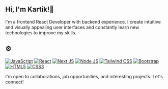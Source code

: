 
##  Hi, I'm Kartik!👋

I'm a frontend React Developer with backend experience. I create intuitive and visually appealing user interfaces and constantly learn new technologies to improve my skills.

## <!-- Skills  💻--> ⚙️
[![JavaScript](https://img.shields.io/badge/-JavaScript-F7DF1E?style=flat&logo=javascript&logoColor=white)](#)
[![React](https://img.shields.io/badge/-React-61DAFB?style=flat&logo=react&logoColor=white)](#) 
[![Next JS](https://img.shields.io/badge/-Next.js-E34F26?style=flat&logo=next.js&logoColor=white)](#)
[![Node JS](https://img.shields.io/badge/-Node.js-008000?style=flat&logo=node.js&logoColor=white)](#)
[![Tailwind CSS](https://img.shields.io/badge/-Tailwind%20CSS-38B2AC?style=flat&logo=tailwind-css&logoColor=white)](#)
[![Bootstrap](https://img.shields.io/badge/-Bootstrap-5e3f88?style=flat&logo=bootstrap&logoColor=white)](#) 
[![HTML5](https://img.shields.io/badge/-HTML5-E34F26?style=flat&logo=html5&logoColor=white)](#) 
[![CSS3](https://img.shields.io/badge/-CSS3-1572B6?style=flat&logo=css3&logoColor=white)](#) 

I'm open to collaborations, job opportunities, and interesting projects. Let's connect!
<!--
Hey this is kartik 
-->
